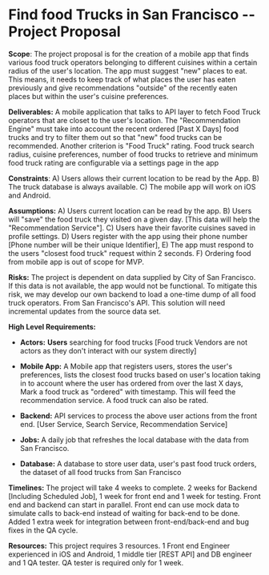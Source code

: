 # Find food Trucks in San Francisco -- Project Proposal

**Scope**: The project proposal is for the creation of a mobile app that
finds various food truck operators belonging to different cuisines
within a certain radius of the user's location. The app must suggest
"new" places to eat. This means, it needs to keep track of what places
the user has eaten previously and give recommendations "outside" of the
recently eaten places but within the user's cuisine preferences.

**Deliverables:** A mobile application that talks to API layer to fetch 
Food Truck operators that are closet to the user's location. 
The "Recommendation Engine" must take into
account the recent ordered \[Past X Days\] food trucks and try to filter
them out so that "new" food trucks can be recommended. Another criterion
is "Food Truck" rating. Food truck search radius, cuisine preferences,
number of food trucks to retrieve and minimum food truck rating are
configurable via a settings page in the app

**Constraints**: A) Users allows their current location to be read by
the App. B) The truck database is always available. C) The mobile app
will work on iOS and Android.

**Assumptions:** A) Users current location can be read by the app. B)
Users will "save" the food truck they visited on a given day. \[This
data will help the "Recommendation Service"\]. C) Users have their
favorite cuisines saved in profile settings. D) Users register with the
app using their phone number \[Phone number will be their unique
Identifier\], E) The app must respond to the users "closest food truck"
request within 2 seconds. F) Ordering food from mobile app is out of
scope for MVP.

**Risks:** The project is dependent on data supplied by City of San
Francisco. If this data is not available, the app would not be
functional. To mitigate this risk, we may develop our own backend to
load a one-time dump of all food truck operators. From San Francisco's
API. This solution will need incremental updates from the source data
set.

**High Level Requirements:**

-   **Actors:** **Users** searching for food trucks \[Food truck Vendors
    are not actors as they don't interact with our system directly\]

-   **Mobile App:** A Mobile app that registers users, stores the user's
    preferences, lists the closest food trucks based on user's location
    taking in to account where the user has ordered from over the last X
    days, Mark a food truck as "ordered" with timestamp. This will feed
    the recommendation service. A food truck can also be rated.

-   **Backend:** API services to process the above user actions from the
    front end. \[User Service, Search Service, Recommendation Service\]

-   **Jobs:** A daily job that refreshes the local database with the
    data from San Francisco.

-   **Database:** A database to store user data, user's past food truck
    orders, the dataset of all food trucks from San Francisco

**Timelines:** The project will take 4 weeks to complete. 2 weeks for
Backend \[Including Scheduled Job\], 1 week for front end and 1 week for
testing. Front end and backend can start in parallel. Front end can use
mock data to simulate calls to back-end instead of waiting for back-end
to be done. Added 1 extra week for integration between front-end/back-end 
and bug fixes in the QA cycle.

**Resources:** This project requires 3 resources. 1 Front end Engineer
experienced in iOS and Android, 1 middle tier \[REST API\] and DB
engineer and 1 QA tester. QA tester is required only for 1 week.
